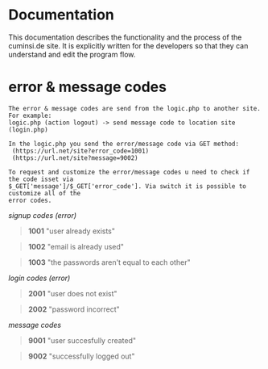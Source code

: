﻿# Documentation

This documentation describes the functionality and the process of the cuminsi.de site.
It is explicitly written for the developers so that they can understand and edit the program flow.


# error & message codes

	The error & message codes are send from the logic.php to another site. For example:
	logic.php (action logout) -> send message code to location site (login.php)

	In the logic.php you send the error/message code via GET method:
	 (https://url.net/site?error_code=1001)
	 (https://url.net/site?message=9002)
	 
	To request and customize the error/message codes u need to check if the code isset via
	$_GET['message']/$_GET['error_code']. Via switch it is possible to customize all of the
	error codes.
	 
	

*signup codes (error)*

> **1001**
> "user already exists"

> **1002**
> "email is already used"

> **1003**
> "the passwords aren't equal to each other"

*login codes (error)*

> **2001**
> "user does not exist"

> **2002**
> "password incorrect"

*message codes*

> **9001**
> "user succesfully created"

> **9002**
> "successfully logged out"
